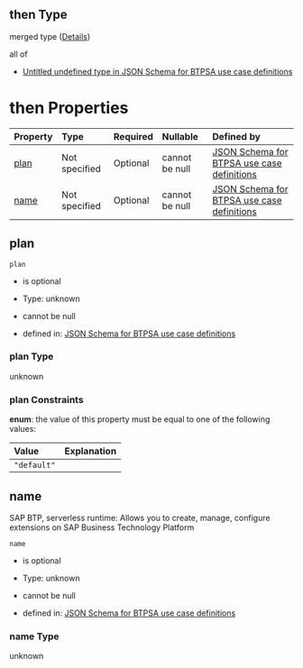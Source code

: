 ## then Type

merged type ([Details](btpsa-usecase-properties-services-items-allof-1-then-allof-123-then.md))

all of

*   [Untitled undefined type in JSON Schema for BTPSA use case definitions](btpsa-usecase-properties-services-items-allof-1-then-allof-123-then-allof-0.md "check type definition")

# then Properties

| Property      | Type          | Required | Nullable       | Defined by                                                                                                                                                                                                              |
| :------------ | :------------ | :------- | :------------- | :---------------------------------------------------------------------------------------------------------------------------------------------------------------------------------------------------------------------- |
| [plan](#plan) | Not specified | Optional | cannot be null | [JSON Schema for BTPSA use case definitions](btpsa-usecase-properties-services-items-allof-1-then-allof-123-then-properties-plan.md "undefined#/properties/services/items/allOf/1/then/allOf/123/then/properties/plan") |
| [name](#name) | Not specified | Optional | cannot be null | [JSON Schema for BTPSA use case definitions](btpsa-usecase-properties-services-items-allof-1-then-allof-123-then-properties-name.md "undefined#/properties/services/items/allOf/1/then/allOf/123/then/properties/name") |

## plan



`plan`

*   is optional

*   Type: unknown

*   cannot be null

*   defined in: [JSON Schema for BTPSA use case definitions](btpsa-usecase-properties-services-items-allof-1-then-allof-123-then-properties-plan.md "undefined#/properties/services/items/allOf/1/then/allOf/123/then/properties/plan")

### plan Type

unknown

### plan Constraints

**enum**: the value of this property must be equal to one of the following values:

| Value       | Explanation |
| :---------- | :---------- |
| `"default"` |             |

## name

SAP BTP, serverless runtime: Allows you to create, manage, configure extensions on SAP Business Technology Platform

`name`

*   is optional

*   Type: unknown

*   cannot be null

*   defined in: [JSON Schema for BTPSA use case definitions](btpsa-usecase-properties-services-items-allof-1-then-allof-123-then-properties-name.md "undefined#/properties/services/items/allOf/1/then/allOf/123/then/properties/name")

### name Type

unknown
